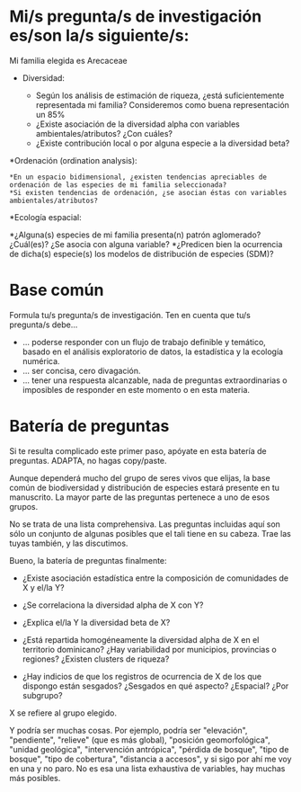 # Mi/s pregunta/s de investigación es/son la/s siguiente/s:

Mi familia elegida es Arecaceae 


* Diversidad:

   * Según los análisis de estimación de riqueza, ¿está suficientemente representada mi familia? Consideremos como buena representación un 85%
   * ¿Existe asociación de la diversidad alpha con variables ambientales/atributos? ¿Con cuáles?
   * ¿Existe contribución local o por alguna especie a la diversidad beta?
   
   
*Ordenación (ordination analysis):

    *En un espacio bidimensional, ¿existen tendencias apreciables de ordenación de las especies de mi familia seleccionada?
    *Si existen tendencias de ordenación, ¿se asocian éstas con variables ambientales/atributos?


*Ecología espacial:

   *¿Alguna(s) especies de mi familia presenta(n) patrón aglomerado? ¿Cuál(es)? ¿Se asocia con alguna variable?
   *¿Predicen bien la ocurrencia de dicha(s) especie(s) los modelos de distribución de especies (SDM)?
   
   

# Base común

Formula tu/s pregunta/s de investigación. Ten en cuenta que tu/s pregunta/s debe...

* ... poderse responder con un flujo de trabajo definible y temático, basado en el análisis exploratorio de datos, la estadística y la ecología numérica.
* ... ser concisa, cero divagación.
* ... tener una respuesta alcanzable, nada de preguntas extraordinarias o imposibles de responder en este momento o en esta materia.

# Batería de preguntas

Si te resulta complicado este primer paso, apóyate en esta batería de preguntas. ADAPTA, no hagas copy/paste.

Aunque dependerá mucho del grupo de seres vivos que elijas, la base común de biodiversidad y distribución de especies estará presente en tu manuscrito. La mayor parte de las preguntas pertenece a uno de esos grupos.

No se trata de una lista comprehensiva. Las preguntas incluidas aquí son sólo un conjunto de algunas posibles que el tali tiene en su cabeza. Trae las tuyas también, y las discutimos.

Bueno, la batería de preguntas finalmente:

* ¿Existe asociación estadística entre la composición de comunidades de X y el/la Y?

* ¿Se correlaciona la diversidad alpha de X con Y?

* ¿Explica el/la Y la diversidad beta de X?

* ¿Está repartida homogéneamente la diversidad alpha de X en el territorio dominicano? ¿Hay variabilidad por municipios, provincias o regiones? ¿Existen clusters de riqueza?

* ¿Hay indicios de que los registros de ocurrencia de X de los que dispongo están sesgados? ¿Sesgados en qué aspecto? ¿Espacial? ¿Por subgrupo?

X se refiere al grupo elegido.

Y podría ser muchas cosas. Por ejemplo, podría ser "elevación", "pendiente", "relieve" (que es más global), "posición geomorfológica", "unidad geológica", "intervención antrópica", "pérdida de bosque", "tipo de bosque", "tipo de cobertura", "distancia a accesos", y si sigo por ahí me voy en una y no paro. No es esa una lista exhaustiva de variables, hay muchas más posibles.
